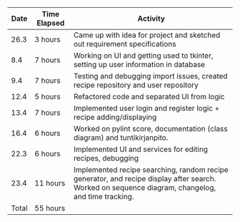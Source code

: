 | Date   | Time Elapsed | Activity                                                      |
|--------|--------------|---------------------------------------------------------------|
| 26.3   | 3 hours      | Came up with idea for project and sketched out requirement specifications |
| 8.4    | 7 hours      | Working on UI and getting used to tkinter, setting up user information in database |
| 9.4    | 7 hours      | Testing and debugging import issues, created recipe repository and user repository |
| 12.4   | 5 hours      | Refactored code and separated UI from logic                   |
| 13.4   | 7 hours      | Implemented user login and register logic + recipe adding/displaying
| 16.4   | 6 hours      | Worked on pylint score, documentation (class diagram) and tuntikirjanpito.
|22.3	   |6 hours	      |Implemented UI and services for editing recipes, debugging 
|23.4	   |11 hours	    |Implemented recipe searching, random recipe generator, and recipe display after search. Worked on sequence diagram, changelog, and time tracking.
|Total   | 55 hours           

